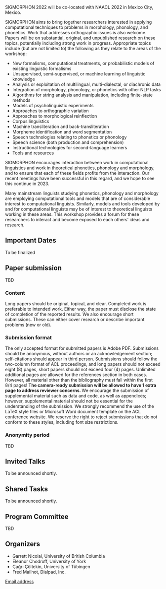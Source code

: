 SIGMORPHON 2022 will be co-located with NAACL 2022 in Mexico City, Mexico. <br>


SIGMORPHON aims to bring together researchers interested in applying computational techniques
to problems in morphology, phonology, and phonetics. Work that addresses orthographic issues is also welcome.
Papers will be on substantial, original, and unpublished research on these topics,
potentially including strong work in progress. Appropriate topics include (but are not limited to) the
following as they relate to the areas of the workshop:

- New formalisms, computational treatments, or probabilistic models of existing linguistic formalisms
- Unsupervised, semi-supervised, or machine learning of linguistic knowledge
- Analysis or exploitation of multilingual, multi-dialectal, or diachronic data
- Integration of morphology, phonology, or phonetics with other NLP tasks
- Algorithms for string analysis and manipulation, including finite-state methods
- Models of psycholinguistic experiments
- Approaches to orthographic variation
- Approaches to morphological reinflection
- Corpus linguistics
- Machine transliteration and back-transliteration
- Morpheme identification and word segmentation
- Speech technologies relating to phonetics or phonology
- Speech science (both production and comprehension)
- Instructional technologies for second-language learners
- Tools and resources

SIGMORPHON encourages interaction between work in computational linguistics
and work in theoretical phonetics, phonology and morphology, and to ensure that
each of these fields profits from the interaction. Our recent meetings have been
successful in this regard, and we hope to see this continue in 2023.

Many mainstream linguists studying phonetics, phonology and morphology
are employing computational tools and models that are of
considerable interest to computational linguists. Similarly, models and tools developed by
and for computational linguists may be of interest to theoretical linguists working in these areas.
This workshop provides a forum for these researchers to interact
and become exposed to each others’ ideas and research.





## Important Dates 

To be finalized

## Paper submission

TBD

### Content

Long papers should be original, topical, and clear. Completed work is preferable to intended work.
Either way, the paper must disclose the state of completion of the reported results.
We also encourage short submissions. These can either cover research or describe
important problems (new or old).

### Submission format

The only accepted format for submitted papers is Adobe PDF. Submissions should be anonymous,
without authors or an acknowledgement section; self-citations should appear in third person.
Submissions should follow the two-column format of ACL proceedings,
and long papers should not exceed eight (8) pages, short papers should not exceed four (4) pages.
Unlimited additional pages are allowed for the references section in both cases.
However, all material other than the bibliography must fall within the first 8/4 pages!
<strong> The camera-ready submission will be allowed to have 1 extra page to address reviewer concerns. </strong>
We encourage the submission of supplemental material such as data and code,
as well as appendices; however, supplemental material should not be essential
for the understanding of the submission.
We strongly recommend the use of the LaTeX style files or Microsoft Word document
template on the ACL conference website. We reserve the right to reject submissions
that do not conform to these styles, including font size restrictions.

### Anonymity period

TBD




## Invited Talks

To be announced shortly.

## Shared Tasks

To be announced shortly.

## Program Committee

TBD

## Organizers

- Garrett Nicolai, University of British Columbia <br>
- Eleanor Chodroff, University of York <br>
- Çağrı Çöltekin, University of Tübingen <br>
- Fred Mailhot, Dialpad, Inc.

[Email address](mailto:sigmorphon@gmail.com)

